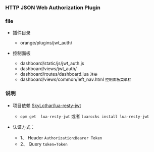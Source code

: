### HTTP JSON Web Authorization Plugin

### file
* 插件目录
	* orange/plugins/jwt_auth/ 

* 控制面板
	
	* dashboard/static/js/jwt_auth.js
	* dashboard/views/jwt_auth/
	* dashboard/routes/dashboard.lua  `注册`
	* dashboard/views/common/left_nav.html `控制面板菜单栏`
	
### 说明
	
 * 项目依赖 [SkyLothar/lua-resty-jwt](https://github.com/SkyLothar/lua-resty-jwt)
 
 	* `opm get  lua-resty-jwt` 或者 `luarocks install lua-resty-jwt`

 * 认证方式：
 	
 	* 1、 Header `Authorization`:`Bearer Token`
 	* 2、 Query `token=Token` 	